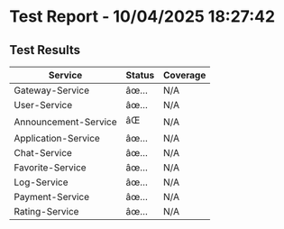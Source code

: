 ﻿# Test Report - 10/04/2025 18:27:42

## Test Results

| Service | Status | Coverage |
|---------|--------|----------|
| Gateway-Service | âœ… | N/A |
| User-Service | âœ… | N/A |
| Announcement-Service | âŒ | N/A |
| Application-Service | âœ… | N/A |
| Chat-Service | âœ… | N/A |
| Favorite-Service | âœ… | N/A |
| Log-Service | âœ… | N/A |
| Payment-Service | âœ… | N/A |
| Rating-Service | âœ… | N/A |
